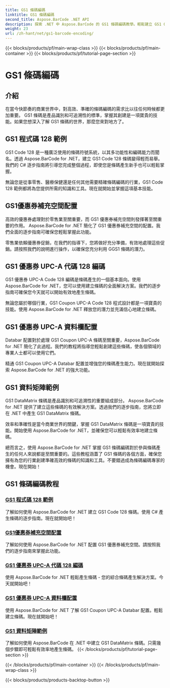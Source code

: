 ```yaml
---
title: GS1 條碼編碼
linktitle: GS1 條碼編碼
second_title: Aspose.BarCode .NET API
description: 探索 .NET 中 Aspose.BarCode 的 GS1 條碼編碼教學。輕鬆建立 GS1 Code 128、UPC-A 和 DataMatrix 條碼。現在就開始吧！
weight: 23
url: /zh-hant/net/gs1-barcode-encoding/
---
```


{{< blocks/products/pf/main-wrap-class >}}
{{< blocks/products/pf/main-container >}}
{{< blocks/products/pf/tutorial-page-section >}}

# GS1 條碼編碼


## 介紹
在當今快節奏的商業世界中，對高效、準確的條碼編碼的需求比以往任何時候都更加重要。 GS1 條碼是產品識別和可追溯性的標準，掌握其創建是一項寶貴的技能。如果您想深入了解 GS1 條碼的世界，那麼您來對地方了。

## GS1 程式碼 128 範例

GS1 Code 128 是一種廣泛使用的條碼符號系統，以其多功能性和編碼能力而聞名。透過 Aspose.BarCode for .NET，建立 GS1 Code 128 條碼變得輕而易舉。我們的 C# 逐步指南將引導您完成整個過程，即使您是條碼產生新手也可以輕鬆掌握。

無論您是從事零售、醫療保健還是任何其他需要精確條碼編碼的行業，GS1 Code 128 範例都將為您提供所需的知識和工具。現在就開始並掌握這項基本技能。

## GS1優惠券補充空間配置

高效的優惠券處理對於零售業至關重要，而 GS1 優惠券補充空間則發揮著至關重要的作用。 Aspose.BarCode for .NET 簡化了 GS1 優惠券補充空間的配置。我們全面的逐步指南可確保您輕鬆掌握此功能。

零售業依賴優惠券促銷，在我們的指導下，您將做好充分準備，有效地處理這些促銷。請按照我們的說明進行操作，以確保您充分利用 GGS1 條碼的潛力。

## GS1 優惠券 UPC-A 代碼 128 編碼

GS1 優惠券 UPC-A Code 128 編碼是條碼產生的一個基本面向。使用 Aspose.BarCode for .NET，您可以使用建立條碼的全面解決方案。我們的逐步指南可確保您今天就可以開始有效地產生條碼。

無論您屬於哪個行業，GS1 Coupon UPC-A Code 128 程式設計都是一項寶貴的技能。使用 Aspose.BarCode for .NET 釋放您的潛力並充滿信心地建立條碼。

## GS1 優惠券 UPC-A 資料欄配置

Databar 配置對於處理 GS1 Coupon UPC-A 條碼至關重要，Aspose.BarCode for .NET 簡化了此過程。我們的教程將指導您輕鬆創建這些條碼，使各個領域的專業人士都可以使用它們。

精通 GS1 Coupon UPC-A Databar 配置並增強您的條碼產生能力。現在就開始探索 Aspose.BarCode for .NET 的強大功能。

## GS1 資料矩陣範例

GS1 DataMatrix 條碼是產品識別和可追溯性的重要組成部分。 Aspose.BarCode for .NET 提供了建立這些條碼的有效解決方案。透過我們的逐步指南，您將立即在 .NET 中產生 GS1 DataMatrix 條碼。

效率和準確性是當今商業世界的關鍵，掌握 GS1 DataMatrix 條碼是一項寶貴的技能。開始使用 Aspose.BarCode for .NET，並確保您可以輕鬆有效率地建立條碼。

總而言之，使用 Aspose.BarCode for .NET 掌握 GS1 條碼編碼對於參與條碼產生的任何人來說都是至關重要的。這些教程涵蓋了 GS1 條碼的各個方面，確保您擁有為您的行業創建準確高效的條碼的知識和工具。不要錯過成為條碼編碼專家的機會。現在開始！
## GS1 條碼編碼教程
### [GS1 程式碼 128 範例](./gs1-code-128-example/)
了解如何使用 Aspose.BarCode for .NET 建立 GS1 Code 128 條碼。使用 C# 產生條碼的逐步指南。現在就開始吧！
### [GS1優惠券補充空間配置](./gs1-coupon-supplement-space-configuration/)
了解如何使用 Aspose.BarCode for .NET 配置 GS1 優惠券補充空間。請按照我們的逐步指南來掌握此功能。
### [GS1 優惠券 UPC-A 代碼 128 編碼](./gs1-coupon-upc-a-code-128-encoding/)
使用 Aspose.BarCode for .NET 輕鬆產生條碼 - 您的綜合條碼產生解決方案。今天就開始吧！
### [GS1 優惠券 UPC-A 資料欄配置](./gs1-coupon-upc-a-databar-configuration/)
使用 Aspose.BarCode for .NET 了解 GS1 Coupon UPC-A Databar 配置。輕鬆建立條碼。現在就開始吧！
### [GS1 資料矩陣範例](./gs1-datamatrix-example/)
了解如何使用 Aspose.BarCode 在 .NET 中建立 GS1 DataMatrix 條碼。只需幾個步驟即可輕鬆有效率地產生條碼。
{{< /blocks/products/pf/tutorial-page-section >}}

{{< /blocks/products/pf/main-container >}}
{{< /blocks/products/pf/main-wrap-class >}}

{{< blocks/products/products-backtop-button >}}
